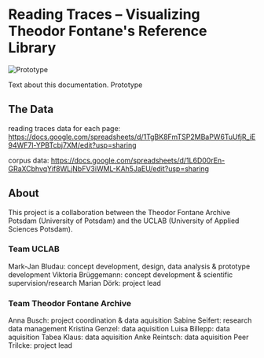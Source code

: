 # Reading Traces – Visualizing Theodor Fontane's Reference Library
![Prototype](/img/tutorialGif1.gif)

Text about this documentation. Prototype

## The Data
reading traces data for each page: 
https://docs.google.com/spreadsheets/d/1TgBK8FmTSP2MBaPW6TuUfjR_iE94WF7l-YPBTcbj7XM/edit?usp=sharing

corpus data: 
https://docs.google.com/spreadsheets/d/1L6D00rEn-GRaXCbhvqYif8WLjNbFV3iWML-KAh5JaEU/edit?usp=sharing

## About
This project is a collaboration between the Theodor Fontane Archive Potsdam (University of Potsdam) and the UCLAB (University of Applied Sciences Potsdam).

### Team UCLAB
Mark-Jan Bludau: concept development, design, data analysis & prototype development
Viktoria Brüggemann: concept development & scientific supervision/research
Marian Dörk: project lead

### Team Theodor Fontane Archive
Anna Busch: project coordination & data aquisition
Sabine Seifert: research data management
Kristina Genzel: data aquisition
Luisa Billepp: data aquisition
Tabea Klaus: data aquisition
Anke Reintsch: data aquisition
Peer Trilcke: project lead
